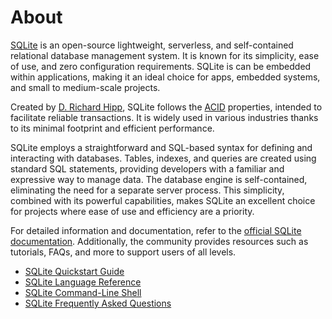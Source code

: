 # About

[SQLite][sqlite] is an open-source lightweight, serverless, and self-contained relational database management system.
It is known for its simplicity, ease of use, and zero configuration requirements.
SQLite is can be embedded within applications, making it an ideal choice for apps, embedded systems, and small to medium-scale projects.

Created by [D. Richard Hipp][hipp], SQLite follows the [ACID][acid] properties, intended to facilitate reliable transactions.
It is widely used in various industries thanks to its minimal footprint and efficient performance.

SQLite employs a straightforward and SQL-based syntax for defining and interacting with databases.
Tables, indexes, and queries are created using standard SQL statements, providing developers with a familiar and expressive way to manage data.
The database engine is self-contained, eliminating the need for a separate server process.
This simplicity, combined with its powerful capabilities, makes SQLite an excellent choice for projects where ease of use and efficiency are a priority.

For detailed information and documentation, refer to the [official SQLite documentation][sqlite docs].
Additionally, the community provides resources such as tutorials, FAQs, and more to support users of all levels.

- [SQLite Quickstart Guide][sqlite quickstart]
- [SQLite Language Reference][sqlite language reference]
- [SQLite Command-Line Shell][sqlite shell]
- [SQLite Frequently Asked Questions][sqlite faqs]


[sqlite]: https://www.sqlite.org/
[hipp]: https://ghostarchive.org/archive/wpteG
[acid]: https://en.wikipedia.org/wiki/ACID
[sqlite docs]: https://www.sqlite.org/docs.html
[sqlite quickstart]: https://www.sqlite.org/quickstart.html
[sqlite language reference]: https://www.sqlite.org/lang.html
[sqlite shell]: https://www.sqlite.org/cli.html
[sqlite faqs]: https://www.sqlite.org/faq.html
